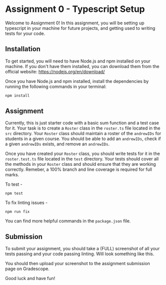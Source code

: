 # Assignment 0 - Typescript Setup

Welcome to Assignment 0! In this assignment, you will be setting up typescript in your machine for future projects, and getting used to writing tests for your code. 

## Installation

To get started, you will need to have Node.js and npm installed on your machine. If you don't have them installed, you can download them from the official website: https://nodejs.org/en/download/

Once you have Node.js and npm installed, install the dependencies by running the following commands in your terminal:

```bash
npm install
```

## Assignment

Currently, this is just starter code with a basic sum function and a test case for it. 
Your task is to create a `Roster` class in the `roster.ts` file located in the `src` directory. Your `Roster` class should  maintain a roster of the `andrewIDs` for students in a given course. You should be able to add an `andrewIDs`, check if a given `andrewIDs` exists, and remove an `andrewIDs`.


Once you have created your `Roster` class, you should write tests for it in the `roster.test.ts` file located in the `test` directory. Your tests should cover all the methods in your `Roster` class and should ensure that they are working correctly. Remeber, a 100% branch and line coverage is required for full marks.

To test - 
```
npm test
```

To fix linting issues - 
```
npm run fix
```

You can find more helpful commands in the `package.json` file.

## Submission

To submit your assignment, you should take a (FULL) screenshot of all your tests passing and your code passing linting. Will look something like this.

You should then upload your screenshot to the assignment submission page on Gradescope.

Good luck and have fun!
